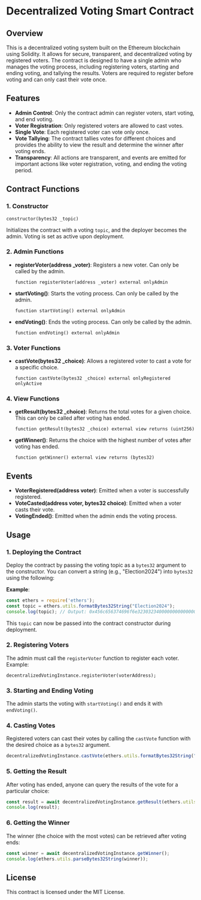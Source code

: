 
# Decentralized Voting Smart Contract

## Overview

This is a decentralized voting system built on the Ethereum blockchain using Solidity. It allows for secure, transparent, and decentralized voting by registered voters. The contract is designed to have a single admin who manages the voting process, including registering voters, starting and ending voting, and tallying the results. Voters are required to register before voting and can only cast their vote once.

## Features

- **Admin Control**: Only the contract admin can register voters, start voting, and end voting.
- **Voter Registration**: Only registered voters are allowed to cast votes.
- **Single Vote**: Each registered voter can vote only once.
- **Vote Tallying**: The contract tallies votes for different choices and provides the ability to view the result and determine the winner after voting ends.
- **Transparency**: All actions are transparent, and events are emitted for important actions like voter registration, voting, and ending the voting period.

## Contract Functions

### 1. **Constructor**
   ```solidity
   constructor(bytes32 _topic)
   ```
   Initializes the contract with a voting `topic`, and the deployer becomes the admin. Voting is set as active upon deployment.

### 2. **Admin Functions**
   - **registerVoter(address _voter)**: Registers a new voter. Can only be called by the admin.
     ```solidity
     function registerVoter(address _voter) external onlyAdmin
     ```
   - **startVoting()**: Starts the voting process. Can only be called by the admin.
     ```solidity
     function startVoting() external onlyAdmin
     ```
   - **endVoting()**: Ends the voting process. Can only be called by the admin.
     ```solidity
     function endVoting() external onlyAdmin
     ```

### 3. **Voter Functions**
   - **castVote(bytes32 _choice)**: Allows a registered voter to cast a vote for a specific choice.
     ```solidity
     function castVote(bytes32 _choice) external onlyRegistered onlyActive
     ```

### 4. **View Functions**
   - **getResult(bytes32 _choice)**: Returns the total votes for a given choice. This can only be called after voting has ended.
     ```solidity
     function getResult(bytes32 _choice) external view returns (uint256)
     ```
   - **getWinner()**: Returns the choice with the highest number of votes after voting has ended.
     ```solidity
     function getWinner() external view returns (bytes32)
     ```

## Events

- **VoterRegistered(address voter)**: Emitted when a voter is successfully registered.
- **VoteCasted(address voter, bytes32 choice)**: Emitted when a voter casts their vote.
- **VotingEnded()**: Emitted when the admin ends the voting process.

## Usage

### 1. **Deploying the Contract**
   Deploy the contract by passing the voting topic as a `bytes32` argument to the constructor. You can convert a string (e.g., "Election2024") into `bytes32` using the following:

   **Example**:
   ```javascript
   const ethers = require('ethers');
   const topic = ethers.utils.formatBytes32String("Election2024");
   console.log(topic); // Output: 0x456c656374696f6e32303234000000000000000000000000000000000000000000
   ```
   This `topic` can now be passed into the contract constructor during deployment.

### 2. **Registering Voters**
   The admin must call the `registerVoter` function to register each voter. Example:
   ```solidity
   decentralizedVotingInstance.registerVoter(voterAddress);
   ```

### 3. **Starting and Ending Voting**
   The admin starts the voting with `startVoting()` and ends it with `endVoting()`.

### 4. **Casting Votes**
   Registered voters can cast their votes by calling the `castVote` function with the desired choice as a `bytes32` argument.
   ```javascript
   decentralizedVotingInstance.castVote(ethers.utils.formatBytes32String("Choice1"));
   ```

### 5. **Getting the Result**
   After voting has ended, anyone can query the results of the vote for a particular choice:
   ```javascript
   const result = await decentralizedVotingInstance.getResult(ethers.utils.formatBytes32String("Choice1"));
   console.log(result);
   ```

### 6. **Getting the Winner**
   The winner (the choice with the most votes) can be retrieved after voting ends:
   ```javascript
   const winner = await decentralizedVotingInstance.getWinner();
   console.log(ethers.utils.parseBytes32String(winner));
   ```

## License

This contract is licensed under the MIT License.
